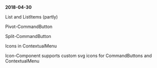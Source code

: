 **2018-04-30**

List and ListItems (partly)

Pivot-CommandButton

Split-CommandButton

Icons in ContextualMenu


Icon-Component supports custom svg icons for CommandButtons and ContextualMenu